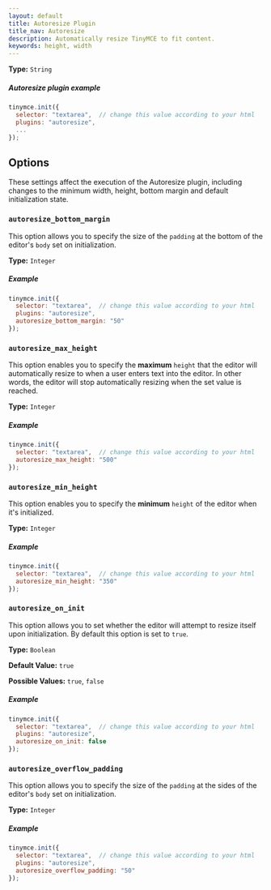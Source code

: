 ```yaml
---
layout: default
title: Autoresize Plugin
title_nav: Autoresize
description: Automatically resize TinyMCE to fit content.
keywords: height, width
---
```


**Type:** `String`

##### Autoresize plugin example

```js
tinymce.init({
  selector: "textarea",  // change this value according to your html
  plugins: "autoresize",
  ...
});
```

## Options

These settings affect the execution of the Autoresize plugin, including changes to the minimum width, height, bottom margin and default initialization state.

### `autoresize_bottom_margin`

This option allows you to specify the size of the `padding` at the bottom of the editor's `body` set on initialization.

**Type:** `Integer`

##### Example

```js
tinymce.init({
  selector: "textarea",  // change this value according to your html
  plugins: "autoresize",
  autoresize_bottom_margin: "50"
});
```

### `autoresize_max_height`

This option enables you to specify the **maximum** `height` that the editor will automatically resize to when a user enters text into the editor. In other words, the editor will stop automatically resizing when the set value is reached.

**Type:** `Integer`

##### Example

```js
tinymce.init({
  selector: "textarea",  // change this value according to your html
  autoresize_max_height: "500"
});
```

### `autoresize_min_height`

This option enables you to specify the **minimum** `height` of the editor when it's initialized.

**Type:** `Integer`

##### Example

```js
tinymce.init({
  selector: "textarea",  // change this value according to your html
  autoresize_min_height: "350"
});
```

### `autoresize_on_init`

This option allows you to set whether the editor will attempt to resize itself upon initialization. By default this option is set to `true`.

**Type:** `Boolean`

**Default Value:** `true`

**Possible Values:** `true`, `false`

##### Example

```js
tinymce.init({
  selector: "textarea",  // change this value according to your html
  plugins: "autoresize",
  autoresize_on_init: false
});
```

### `autoresize_overflow_padding`

This option allows you to specify the size of the `padding` at the sides of the editor's `body` set on initialization.

**Type:** `Integer`

##### Example

```js
tinymce.init({
  selector: "textarea",  // change this value according to your html
  plugins: "autoresize",
  autoresize_overflow_padding: "50"
});
```
